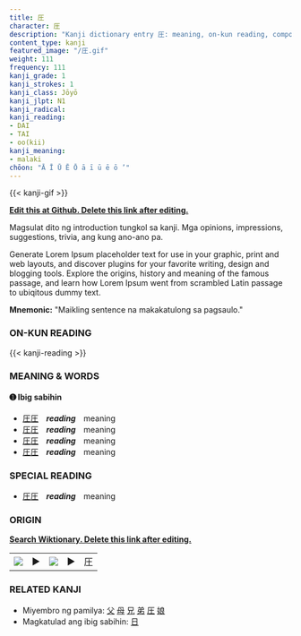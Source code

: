 ```yaml
---
title: 圧
character: 圧
description: "Kanji dictionary entry 圧: meaning, on-kun reading, compounds, origin, related kanji"
content_type: kanji
featured_image: "/圧.gif"
weight: 111
frequency: 111
kanji_grade: 1
kanji_strokes: 1
kanji_class: Jōyō
kanji_jlpt: N1
kanji_radical: 
kanji_reading: 
- DAI
- TAI
- oo(kii)
kanji_meaning:
- malaki
chōon: "Ā Ī Ū Ē Ō ā ī ū ē ō ’"
---
```

[//]: # (Don't edit the line below. Kanji animated GIF code is automatically generated.)
{{< kanji-gif >}}

[//]: # (Edit below this line.)

**[Edit this at Github. Delete this link after editing.](https://github.com/tim0g/tim/tree/main/content/kanji/圧/index.md)**

Magsulat dito ng introduction tungkol sa kanji. Mga opinions, impressions, suggestions, trivia, ang kung ano-ano pa.

Generate Lorem Ipsum placeholder text for use in your graphic, print and web layouts, and discover plugins for your favorite writing, design and blogging tools. Explore the origins, history and meaning of the famous passage, and learn how Lorem Ipsum went from scrambled Latin passage to ubiqitous dummy text.
 
**Mnemonic:** "Maikling sentence na makakatulong sa pagsaulo."

### ON-KUN READING

[//]: # (Don't edit the line below. ON-KUN READING code is automatically generated.)
{{< kanji-reading >}}

### MEANING & WORDS

#### ➊ **Ibig sabihin**
  - [圧](../圧)[圧](../圧)　***reading***　meaning
  - [圧](../圧)[圧](../圧)　***reading***　meaning
  - [圧](../圧)[圧](../圧)　***reading***　meaning
  - [圧](../圧)[圧](../圧)　***reading***　meaning

### SPECIAL READING
  - [圧](../圧)[圧](../圧)　***reading***　meaning

### ORIGIN

**[Search Wiktionary. Delete this link after editing.](https://wiktionary.org/wiki/圧)**
<table class="kanji-table"><tr><td>
<img src="60px-圧-bronze.svg.png">
</td><td>▶</td><td>
<img src="60px-圧-oracle.svg.png">
</td><td>▶</td>
<td class="kanji-origin">圧</td>
</tr></table>

### RELATED KANJI
- Miyembro ng pamilya: [父](../父) [母](../母) [兄](../兄) [弟](../弟) [圧](../圧) [娘](../娘)
- Magkatulad ang ibig sabihin: [日](../日)
